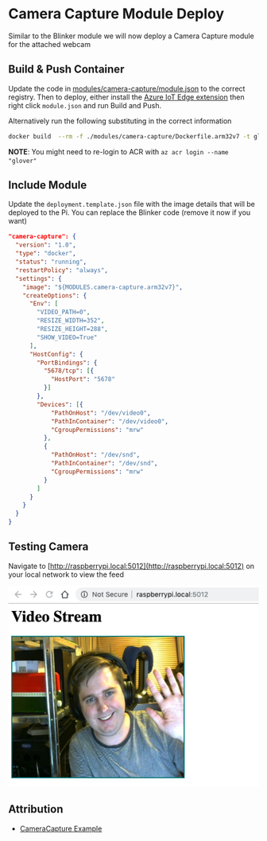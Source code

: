 # Camera Capture Module Deploy

Similar to the Blinker module we will now deploy a Camera Capture module for the attached webcam

## Build & Push Container

Update the code in [modules/camera-capture/module.json](../modules/camera-capture/module.json) to the correct registry. Then to deploy, either install the [Azure IoT Edge extension](https://github.com/microsoft/vscode-azure-iot-edge) then right click `module.json` and run Build and Push.

Alternatively run the following substituting in the correct information

```bash
docker build  --rm -f ./modules/camera-capture/Dockerfile.arm32v7 -t glover.azurecr.io/camera-capture:0.0.1-arm32v7 ./modules/camera-capture && docker push glover.azurecr.io/camera-capture:0.0.1-arm32v7
```

**NOTE**: You might need to re-login to ACR with `az acr login --name "glover"`

## Include Module

Update the `deployment.template.json` file with the image details that will be deployed to the Pi. You can replace the Blinker code (remove it now if you want)

```json
"camera-capture": {
  "version": "1.0",
  "type": "docker",
  "status": "running",
  "restartPolicy": "always",
  "settings": {
    "image": "${MODULES.camera-capture.arm32v7}",
    "createOptions": {
      "Env": [
        "VIDEO_PATH=0",
        "RESIZE_WIDTH=352",
        "RESIZE_HEIGHT=288",
        "SHOW_VIDEO=True"
      ],
      "HostConfig": {
        "PortBindings": {
          "5678/tcp": [{
            "HostPort": "5678"
          }]
        },
        "Devices": [{
            "PathOnHost": "/dev/video0",
            "PathInContainer": "/dev/video0",
            "CgroupPermissions": "mrw"
          },
          {
            "PathOnHost": "/dev/snd",
            "PathInContainer": "/dev/snd",
            "CgroupPermissions": "mrw"
          }
        ]
      }
    }
  }
}
```

## Testing Camera

Navigate to [http://raspberrypi.local:5012](http://raspberrypi.local:5012) on your local network to view the feed

![Nathan Test Image 2](img/nathan-test-image-02.png)

## Attribution

* [CameraCapture Example](https://github.com/Azure-Samples/Custom-vision-service-iot-edge-raspberry-pi/tree/master/modules/CameraCapture)
